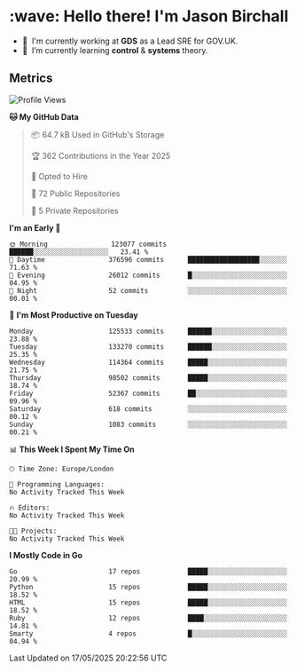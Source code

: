 <h1 align="left" id="jason-title">:wave: Hello there! I'm Jason Birchall</h1>

- :office: &nbsp;I'm currently working at **GDS** as a Lead SRE for GOV.UK.
- :seedling: &nbsp;I’m currently learning **control** & **systems** theory.

<h2>Metrics</h2>

<!--START_SECTION:waka-->
![Profile Views](http://img.shields.io/badge/Profile%20Views-3-blue)

**🐱 My GitHub Data** 

> 📦 64.7 kB Used in GitHub's Storage 
 > 
> 🏆 362 Contributions in the Year 2025
 > 
> 💼 Opted to Hire
 > 
> 📜 72 Public Repositories 
 > 
> 🔑 5 Private Repositories 
 > 
**I'm an Early 🐤** 

```text
🌞 Morning                123077 commits      ██████░░░░░░░░░░░░░░░░░░░   23.41 % 
🌆 Daytime                376596 commits      ██████████████████░░░░░░░   71.63 % 
🌃 Evening                26012 commits       █░░░░░░░░░░░░░░░░░░░░░░░░   04.95 % 
🌙 Night                  52 commits          ░░░░░░░░░░░░░░░░░░░░░░░░░   00.01 % 
```
📅 **I'm Most Productive on Tuesday** 

```text
Monday                   125533 commits      ██████░░░░░░░░░░░░░░░░░░░   23.88 % 
Tuesday                  133270 commits      ██████░░░░░░░░░░░░░░░░░░░   25.35 % 
Wednesday                114364 commits      █████░░░░░░░░░░░░░░░░░░░░   21.75 % 
Thursday                 98502 commits       █████░░░░░░░░░░░░░░░░░░░░   18.74 % 
Friday                   52367 commits       ██░░░░░░░░░░░░░░░░░░░░░░░   09.96 % 
Saturday                 618 commits         ░░░░░░░░░░░░░░░░░░░░░░░░░   00.12 % 
Sunday                   1083 commits        ░░░░░░░░░░░░░░░░░░░░░░░░░   00.21 % 
```


📊 **This Week I Spent My Time On** 

```text
🕑︎ Time Zone: Europe/London

💬 Programming Languages: 
No Activity Tracked This Week

🔥 Editors: 
No Activity Tracked This Week

🐱‍💻 Projects: 
No Activity Tracked This Week
```

**I Mostly Code in Go** 

```text
Go                       17 repos            █████░░░░░░░░░░░░░░░░░░░░   20.99 % 
Python                   15 repos            █████░░░░░░░░░░░░░░░░░░░░   18.52 % 
HTML                     15 repos            █████░░░░░░░░░░░░░░░░░░░░   18.52 % 
Ruby                     12 repos            ████░░░░░░░░░░░░░░░░░░░░░   14.81 % 
Smarty                   4 repos             █░░░░░░░░░░░░░░░░░░░░░░░░   04.94 % 
```




 Last Updated on 17/05/2025 20:22:56 UTC
<!--END_SECTION:waka-->

<!-- links -->

[issues page]: https://github.com/jasonBirchall/jasonBirchall/issues "jasonBirchall/issues"
